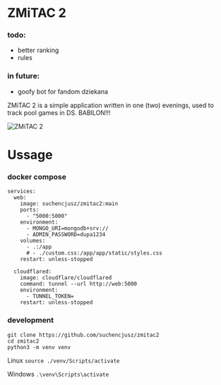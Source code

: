 # ZMiTAC 2

### todo:
- better ranking
- rules

### in future:
- goofy bot for fandom dziekana

ZMiTAC 2 is a simple application written in one (two) evenings, used to track pool games in DS. BABILON!!!

![ZMiTAC 2](https://raw.githubusercontent.com/suchencjusz/zmitac2/refs/heads/main/image.png)

# Ussage

### docker compose

```
services:
  web:
    image: suchencjusz/zmitac2:main
    ports:
      - "5000:5000"
    environment:
      - MONGO_URI=mongodb+srv://
      - ADMIN_PASSWORD=dupa1234
    volumes:
      - .:/app
      # - ./custom.css:/app/app/static/styles.css
    restart: unless-stopped

  cloudflared:
    image: cloudflare/cloudflared
    command: tunnel --url http://web:5000
    environment:
      - TUNNEL_TOKEN=
    restart: unless-stopped
```

### development

```
git clone https://github.com/suchencjusz/zmitac2
cd zmitac2
python3 -m venv venv
```

Linux
```source ./venv/Scripts/activate```

Windows
```.\venv\Scripts\activate```



